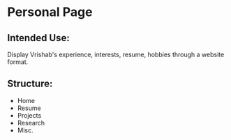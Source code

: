 # Personal Page

## Intended Use: 
Display Vrishab's experience, interests, resume, hobbies through a website format. 

## Structure: 
* Home
* Resume
* Projects
* Research
* Misc.
